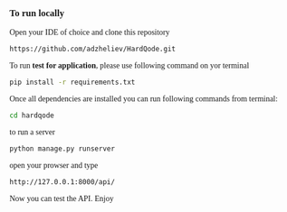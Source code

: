 <span style="font-family: Tahoma;"> 

### To run locally

Open your IDE of choice and clone this repository

```bash
https://github.com/adzheliev/HardQode.git
```
To run **test for application**, please use following command on yor terminal

```bash
pip install -r requirements.txt
```

Once all dependencies are installed you can run following commands from terminal:

```bash
cd hardqode
```
to run a server

```bash
python manage.py runserver  
```
open your prowser and type

```bash
http://127.0.0.1:8000/api/
```
Now you can test the API. Enjoy


</span>